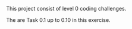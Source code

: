 This project consist of level 0 coding challenges. 

The are Task 0.1 up to 0.10 in this exercise. 
